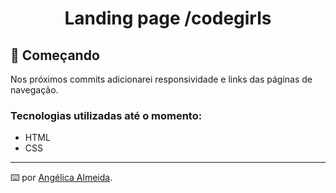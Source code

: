 <h1 align="center"> Landing page /codegirls</h1>

## 🚀 Começando
Nos próximos commits adicionarei responsividade e links das páginas de navegação.

### Tecnologias utilizadas até o momento:
* HTML
* CSS
---
⌨️ por [Angélica Almeida](https://gist.github.com/angelica).


